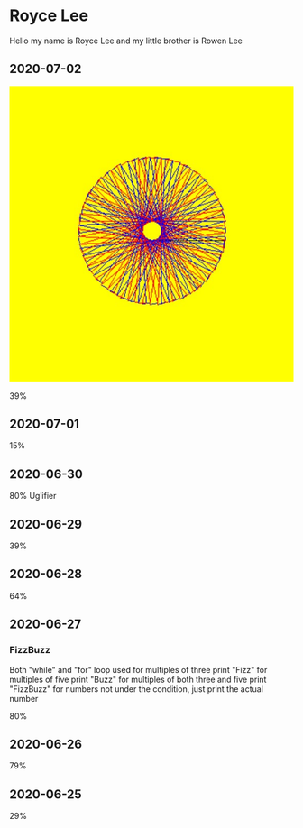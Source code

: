 # Royce Lee

Hello my name is Royce Lee and my little brother is Rowen Lee

## 2020-07-02
![Murdle the tirtle](.\Murdle_the_Turtle.jpg)

39%

## 2020-07-01
15%

## 2020-06-30
80%
Uglifier

## 2020-06-29
39%

## 2020-06-28
64% 

## 2020-06-27
### FizzBuzz
Both "while" and "for" loop used 
for multiples of three print "Fizz" 
for multiples of five print "Buzz"
for multiples of both three and five print "FizzBuzz"
for numbers not under the condition, just print the actual number

80%


## 2020-06-26
79%

## 2020-06-25
29%
